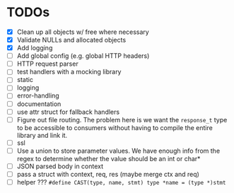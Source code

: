 # TODOs

- [x] Clean up all objects w/ free where necessary
- [x] Validate NULLs and allocated objects
- [x] Add logging
- [ ] Add global config (e.g. global HTTP headers)
- [ ] HTTP request parser
- [ ] test handlers with a mocking library
- [ ] static
- [ ] logging
- [ ] error-handling
- [ ] documentation
- [ ] use attr struct for fallback handlers
- [ ] Figure out file routing. The problem here is we want the `response_t` type to be accessible to consumers without having to compile the entire library and link it.
- [ ] ssl
- [ ] Use a union to store parameter values. We have enough info from the regex to determine whether the value should be an int or char*
- [ ] JSON parsed body in context
- [ ] pass a struct with context, req, res (maybe merge ctx and req)
- [ ] helper ??? `#define CAST(type, name, stmt) type *name = (type *)stmt`
